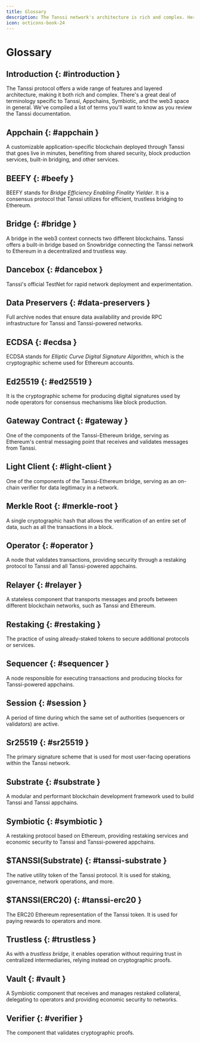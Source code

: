```yaml
---
title: Glossary
description: The Tanssi network's architecture is rich and complex. Here's a technical glossary for understanding Tanssi, including key terms, concepts, and definitions.
icon: octicons-book-24
---
```


# Glossary

## Introduction {: #introduction }

The Tanssi protocol offers a wide range of features and layered architecture, making it both rich and complex. There's a great deal of terminology specific to Tanssi, Appchains, Symbiotic, and the web3 space in general. We've compiled a list of terms you'll want to know as you review the Tanssi documentation.

## Appchain {: #appchain }

A customizable application-specific blockchain deployed through Tanssi that goes live in minutes, benefiting from shared security, block production services, built-in bridging, and other services.

## BEEFY {: #beefy }

BEEFY stands for _Bridge Efficiency Enabling Finality Yielder_. It is a consensus protocol that Tanssi utilizes for efficient, trustless bridging to Ethereum.

## Bridge {: #bridge }

A bridge in the web3 context connects two different blockchains. Tanssi offers a built-in bridge based on Snowbridge connecting the Tanssi network to Ethereum in a decentralized and trustless way.

## Dancebox {: #dancebox }

Tanssi's official TestNet for rapid network deployment and experimentation.

## Data Preservers {: #data-preservers }

Full archive nodes that ensure data availability and provide RPC infrastructure for Tanssi and Tanssi-powered networks.

## ECDSA {: #ecdsa }

ECDSA stands for _Elliptic Curve Digital Signature Algorithm_, which is the cryptographic scheme used for Ethereum accounts.

## Ed25519 {: #ed25519 }

It is the cryptographic scheme for producing digital signatures used by node operators for consensus mechanisms like block production.

## Gateway Contract {: #gateway }

One of the components of the Tanssi-Ethereum bridge, serving as Ethereum's central messaging point that receives and validates messages from Tanssi.

## Light Client {: #light-client }

One of the components of the Tanssi-Ethereum bridge, serving as an on-chain verifier for data legitimacy in a network.

## Merkle Root {: #merkle-root }

A single cryptographic hash that allows the verification of an entire set of data, such as all the transactions in a block.

## Operator {: #operator }

A node that validates transactions, providing security through a restaking protocol to Tanssi and all Tanssi-powered appchains.

## Relayer {: #relayer }

A stateless component that transports messages and proofs between different blockchain networks, such as Tanssi and Ethereum.

## Restaking {: #restaking }

The practice of using already-staked tokens to secure additional protocols or services.

## Sequencer {: #sequencer }

A node responsible for executing transactions and producing blocks for Tanssi-powered appchains.

## Session {: #session }

A period of time during which the same set of authorities (sequencers or validators) are active.

## Sr25519 {: #sr25519 }

The primary signature scheme that is used for most user-facing operations within the Tanssi network.

## Substrate {: #substrate }

A modular and performant blockchain development framework used to build Tanssi and Tanssi appchains.

## Symbiotic {: #symbiotic }

A restaking protocol based on Ethereum, providing restaking services and economic security to Tanssi and Tanssi-powered appchains.

## $TANSSI(Substrate) {: #tanssi-substrate }

The native utility token of the Tanssi protocol. It is used for staking, governance, network operations, and more.

## $TANSSI(ERC20) {: #tanssi-erc20 }

The ERC20 Ethereum representation of the Tanssi token. It is used for paying rewards to operators and more.

## Trustless {: #trustless }
 
As with a _trustless bridge_, it enables operation without requiring trust in centralized intermediaries, relying instead on cryptographic proofs.

## Vault {: #vault }

A Symbiotic component that receives and manages restaked collateral, delegating to operators and providing economic security to networks.

## Verifier {: #verifier }

The component that validates cryptographic proofs.
